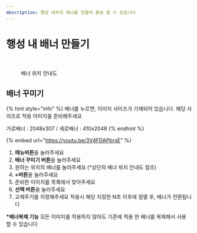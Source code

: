 ```yaml
---
description: 행성 내부의 배너를 만들어 홍보 할 수 있습니다
---
```


# 행성 내 배너 만들기

<figure><img src="../../../../../.gitbook/assets/아틀라스-Road-Top뷰.png" alt=""><figcaption><p>배너 위치 안내도</p></figcaption></figure>

## 배너 꾸미기

{% hint style="info" %}
배너를 누르면, 이미지 사이즈가 기재되어 있습니다. 해당 사이즈로 적용 이미지를 준비해주세요

가로배너 : 2048x307 / 세로배너 : 410x2048&#x20;
{% endhint %}

{% embed url="https://youtu.be/3V4FDAPbrsE" %}

1. **메뉴버튼**을 눌러주세요
2. **배너 꾸미기 버튼**을 눌러주세요
3. 원하는 위치의 배너를 눌러주세요 (\*상단의 배너 위치 안내도 참조)
4. **+버튼**을 눌러주세요
5. &#x20;준비한 이미지를 목록에서 찾아주세요
6. **선택 버튼**을 눌러주세요&#x20;
7. 교체주기를 지정해주세요 적용시 해당 지정한 N초 이후에 점멸 후, 배너가 전환됩니다

**\*배너복제 기능** 모든 이미지를 적용하지 않아도 기존에 적용 한 배너를 복제해서 사용 할 수 있습니다&#x20;

&#x20;
